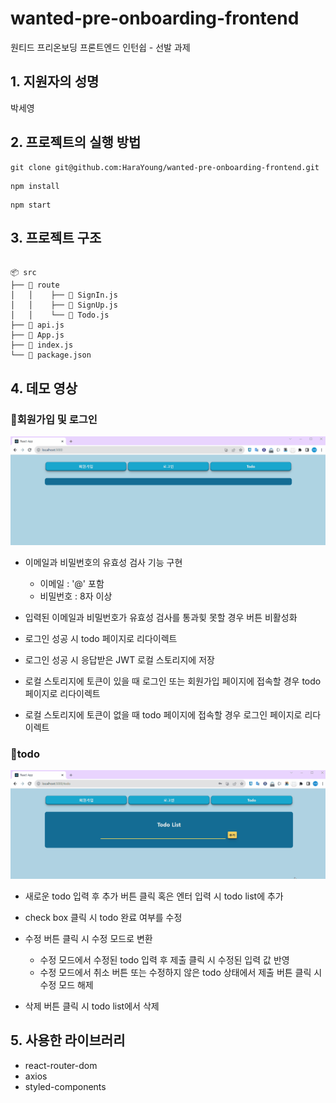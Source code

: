 # wanted-pre-onboarding-frontend
원티드 프리온보딩 프론트엔드 인턴쉽 - 선발 과제

## 1. 지원자의 성명

박세영

## 2. 프로젝트의 실행 방법

```
git clone git@github.com:HaraYoung/wanted-pre-onboarding-frontend.git
```

```
npm install
```

```
npm start
```
## 3. 프로젝트 구조
```

📦 src
├── 📂 route
│   │    ├── 📄 SignIn.js
│   │    ├── 📄 SignUp.js
│   │    └── 📄 Todo.js
├── 📄 api.js
├── 📄 App.js
├── 📄 index.js
└── 📄 package.json

```

## 4. 데모 영상
### 📌회원가입 및 로그인
  ![Alt text](wanted-internship-%ED%9A%8C%EC%9B%90%EA%B0%80%EC%9E%85_%EB%A1%9C%EA%B7%B8%EC%9D%B8_%EB%8D%B0%EB%AA%A8.gif)
  - 이메일과 비밀번호의 유효성 검사 기능 구현
    - 이메일 : '@' 포함
    - 비밀번호 : 8자 이상
  
  -  입력된 이메일과 비밀번호가 유효성 검사를 통과힞 못할 경우 버튼 비활성화

  -  로그인 성공 시 todo 페이지로 리다이렉트

  -  로그인 성공 시 응답받은 JWT 로컬 스토리지에 저장

  -  로컬 스토리지에 토큰이 있을 때 로그인 또는 회원가입 페이지에 접속할 경우 todo 페이지로 리다이렉트

  -  로컬 스토리지에 토큰이 없을 때 todo 페이지에 접속할 경우 로그인 페이지로 리다이렉트
### 📌todo
  ![Alt text](wanted-internship-todo_%EB%8D%B0%EB%AA%A8.gif)
  -  새로운 todo 입력 후 추가 버튼 클릭 혹은 엔터 입력 시 todo list에 추가
  
  -  check box 클릭 시 todo 완료 여부를 수정

  -  수정 버튼 클릭 시 수정 모드로 변환
     - 수정 모드에서 수정된 todo 입력 후 제출 클릭 시 수정된 입력 값 반영
     - 수정 모드에서 취소 버튼 또는 수정하지 않은 todo 상태에서 제출 버튼 클릭 시 수정 모드 해제

  -  삭제 버튼 클릭 시 todo list에서 삭제

## 5. 사용한 라이브러리

- react-router-dom
- axios
- styled-components

